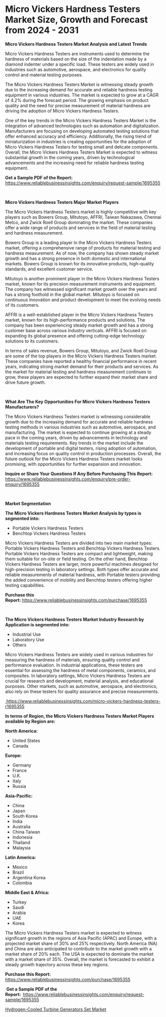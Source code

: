 <p><h1>Micro Vickers Hardness Testers Market Size, Growth and Forecast from 2024 - 2031</h1></p><p><strong>Micro Vickers Hardness Testers Market Analysis and Latest Trends</strong></p>
<p><p>Micro Vickers Hardness Testers are instruments used to determine the hardness of materials based on the size of the indentation made by a diamond indenter under a specific load. These testers are widely used in industries such as automotive, aerospace, and electronics for quality control and material testing purposes.</p><p>The Micro Vickers Hardness Testers Market is witnessing steady growth due to the increasing demand for accurate and reliable hardness testing equipment in various industries. The market is expected to grow at a CAGR of 4.2% during the forecast period. The growing emphasis on product quality and the need for precise measurement of material hardness are driving the adoption of Micro Vickers Hardness Testers.</p><p>One of the key trends in the Micro Vickers Hardness Testers Market is the integration of advanced technologies such as automation and digitalization. Manufacturers are focusing on developing automated testing solutions that offer enhanced accuracy and efficiency. Additionally, the rising trend of miniaturization in industries is creating opportunities for the adoption of Micro Vickers Hardness Testers for testing small and delicate components. Overall, the Micro Vickers Hardness Testers Market is expected to witness substantial growth in the coming years, driven by technological advancements and the increasing need for reliable hardness testing equipment.</p></p>
<p><strong>Get a Sample PDF of the Report:&nbsp;</strong> <a href="https://www.reliablebusinessinsights.com/enquiry/request-sample/1695355">https://www.reliablebusinessinsights.com/enquiry/request-sample/1695355</a></p>
<p>&nbsp;</p>
<p><strong>Micro Vickers Hardness Testers Major Market Players</strong></p>
<p><p>The Micro Vickers Hardness Testers market is highly competitive with key players such as Bowers Group, Mitutoyo, AFFRI, Taiwan Nakazawa, Chennai Metco, and Zwick Roell Group dominating the market. These companies offer a wide range of products and services in the field of material testing and hardness measurement.</p><p>Bowers Group is a leading player in the Micro Vickers Hardness Testers market, offering a comprehensive range of products for material testing and hardness measurement. As of now, the company has shown steady market growth and has a strong presence in both domestic and international markets. Bowers Group is known for its innovative products, high-quality standards, and excellent customer service.</p><p>Mitutoyo is another prominent player in the Micro Vickers Hardness Testers market, known for its precision measurement instruments and equipment. The company has witnessed significant market growth over the years and has a strong foothold in the global market. Mitutoyo is focused on continuous innovation and product development to meet the evolving needs of its customers.</p><p>AFFRI is a well-established player in the Micro Vickers Hardness Testers market, known for its high-performance products and solutions. The company has been experiencing steady market growth and has a strong customer base across various industry verticals. AFFRI is focused on expanding its global presence and offering cutting-edge technology solutions to its customers.</p><p>In terms of sales revenue, Bowers Group, Mitutoyo, and Zwick Roell Group are some of the top players in the Micro Vickers Hardness Testers market. These companies have reported a healthy financial performance in recent years, indicating strong market demand for their products and services. As the market for material testing and hardness measurement continues to grow, these players are expected to further expand their market share and drive future growth.</p></p>
<p>&nbsp;</p>
<p><strong>What Are The Key Opportunities For Micro Vickers Hardness Testers Manufacturers?</strong></p>
<p><p>The Micro Vickers Hardness Testers market is witnessing considerable growth due to the increasing demand for accurate and reliable hardness testing methods in various industries such as automotive, aerospace, and manufacturing. The market is expected to continue growing at a steady pace in the coming years, driven by advancements in technology and materials testing requirements. Key trends in the market include the development of portable and digital testers, rising adoption of automation, and increasing focus on quality control in production processes. Overall, the future outlook for the Micro Vickers Hardness Testers market looks promising, with opportunities for further expansion and innovation.</p></p>
<p><strong>Inquire or Share Your Questions If Any Before Purchasing This Report:</strong> <a href="https://www.reliablebusinessinsights.com/enquiry/pre-order-enquiry/1695355">https://www.reliablebusinessinsights.com/enquiry/pre-order-enquiry/1695355</a></p>
<p>&nbsp;</p>
<p><strong>Market Segmentation</strong></p>
<p><strong>The Micro Vickers Hardness Testers Market Analysis by types is segmented into:</strong></p>
<p><ul><li>Portable Vickers Hardness Testers</li><li>Benchtop Vickers Hardness Testers</li></ul></p>
<p><p>Micro Vickers Hardness Testers are divided into two main market types: Portable Vickers Hardness Testers and Benchtop Vickers Hardness Testers. Portable Vickers Hardness Testers are compact and lightweight, making them suitable for on-site or field testing. On the other hand, Benchtop Vickers Hardness Testers are larger, more powerful machines designed for high-precision testing in laboratory settings. Both types offer accurate and reliable measurements of material hardness, with Portable testers providing the added convenience of mobility and Benchtop testers offering higher testing capabilities.</p></p>
<p><strong>Purchase this Report:&nbsp;</strong><a href="https://www.reliablebusinessinsights.com/purchase/1695355">https://www.reliablebusinessinsights.com/purchase/1695355</a></p>
<p>&nbsp;</p>
<p><strong>The Micro Vickers Hardness Testers Market Industry Research by Application is segmented into:</strong></p>
<p><ul><li>Industrial Use</li><li>Laboratory Use</li><li>Others</li></ul></p>
<p><p>Micro Vickers Hardness Testers are widely used in various industries for measuring the hardness of materials, ensuring quality control and performance evaluation. In industrial applications, these testers are essential for assessing the hardness of metal components, ceramics, and composites. In laboratory settings, Micro Vickers Hardness Testers are crucial for research and development, material analysis, and educational purposes. Other markets, such as automotive, aerospace, and electronics, also rely on these testers for quality assurance and precise measurements.</p></p>
<p><a href="https://www.reliablebusinessinsights.com/micro-vickers-hardness-testers-r1695355">&nbsp;https://www.reliablebusinessinsights.com/micro-vickers-hardness-testers-r1695355</a></p>
<p><strong>In terms of Region, the Micro Vickers Hardness Testers Market Players available by Region are:</strong></p>
<p>
    <p> <strong> North America: </strong>
        <ul>
            <li>United States</li>
            <li>Canada</li>
        </ul>
        </p> 
    <p> <strong> Europe: </strong>
        <ul>
            <li>Germany</li>
            <li>France</li>
            <li>U.K.</li>
            <li>Italy</li>
            <li>Russia</li>
        </ul>
        </p> 
    <p> <strong> Asia-Pacific: </strong>
        <ul>
            <li>China</li>
            <li>Japan</li>
            <li>South Korea</li>
            <li>India</li>
            <li>Australia</li>
            <li>China Taiwan</li>
            <li>Indonesia</li>
            <li>Thailand</li>
            <li>Malaysia</li>
        </ul>
        </p> 
    <p> <strong> Latin America: </strong>
        <ul>
            <li>Mexico</li>
            <li>Brazil</li>
            <li>Argentina Korea</li>
            <li>Colombia</li>
        </ul>
        </p> 
    <p> <strong> Middle East & Africa: </strong>
        <ul>
            <li>Turkey</li>
            <li>Saudi</li>
            <li>Arabia</li>
            <li>UAE</li>
            <li>Korea</li>
        </ul>
    </p>
    </p>
<p><p>The Micro Vickers Hardness Testers market is expected to witness significant growth in the regions of Asia Pacific (APAC) and Europe, with a projected market share of 30% and 25% respectively. North America (NA) and China are also anticipated to contribute to the market growth with a market share of 20% each. The USA is expected to dominate the market with a market share of 35%. Overall, the market is forecasted to exhibit a steady growth trajectory across these key regions.</p></p>
<p><strong>Purchase this Report: </strong><a href="https://www.reliablebusinessinsights.com/purchase/1695355">https://www.reliablebusinessinsights.com/purchase/1695355</a></p>
<p>&nbsp;<strong>Get a Sample PDF of the Report:&nbsp;&nbsp;</strong><a href="https://www.reliablebusinessinsights.com/enquiry/request-sample/1695355">https://www.reliablebusinessinsights.com/enquiry/request-sample/1695355</a></p>
<p><strong></strong></p>
<p><p><a href="https://github.com/BeauGrant71/Market-Research-Report-List-1/blob/main/hydrogen-cooled-turbine-generators-set-market.md">Hydrogen-Cooled Turbine Generators Set Market</a></p></p>